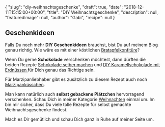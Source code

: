 {
    "slug": "diy-weihnachtsgeschenke",
    "draft": true,
    "date": "2018-12-11T15:15:00+00:00",
    "title": "DIY Weihnachtsgeschenke",
    "description": null,
    "featuredImage": null,
    "author": "Gabi",
    "recipe": null
}

## Geschenkideen

Falls Du noch mehr **DIY Geschenkideen** brauchst, bist Du auf meinem Blog genau richtig. Wie wäre es mit einer köstlichen [Bratapfelkonfitüre](https://kochfokus.de/artikel/bratapfelkonfituere-eine-weihnachtsgeschenkidee/ "Bratapfelkonfitüre")?

Wenn Du gerne **Schokolade** verschenken möchtest, dann dürften die  beiden Rezepte [Schokolade selber machen](https://kochfokus.de/artikel/schokolade-selber-machen-eine-last-minute-geschenkidee/ "Schokolade selber machen") und [DIY Karamellschokolade mit Erdnüssen ](https://kochfokus.de/artikel/diy-karamellschokolade-mit-erdnuessen/ "DIY Karamellschokolade mit Erdnüssen ")für Dich genau das Richtige sein.

Für Marzipanliebhaber gibt es zusätzlich zu diesem Rezept auch noch [Marzipanküsschen](https://kochfokus.de/artikel/marzipankuesschen/ "Marzipanküsschen").

Man kann natürlich auch **selbst gebackene Plätzchen** hervorragend verschenken. Schau Dich in meiner Kategorie [Weihnachten](https://kochfokus.de/kategorien/weihnachten/ "Weihnachten") einmal um. Im bin mir sicher, dass Du viele tolle Rezepte für selbst gemachte Weihnachtsgeschenke findest.

Mach es Dir gemütlich und schau Dich ganz in Ruhe auf meiner Seite um.